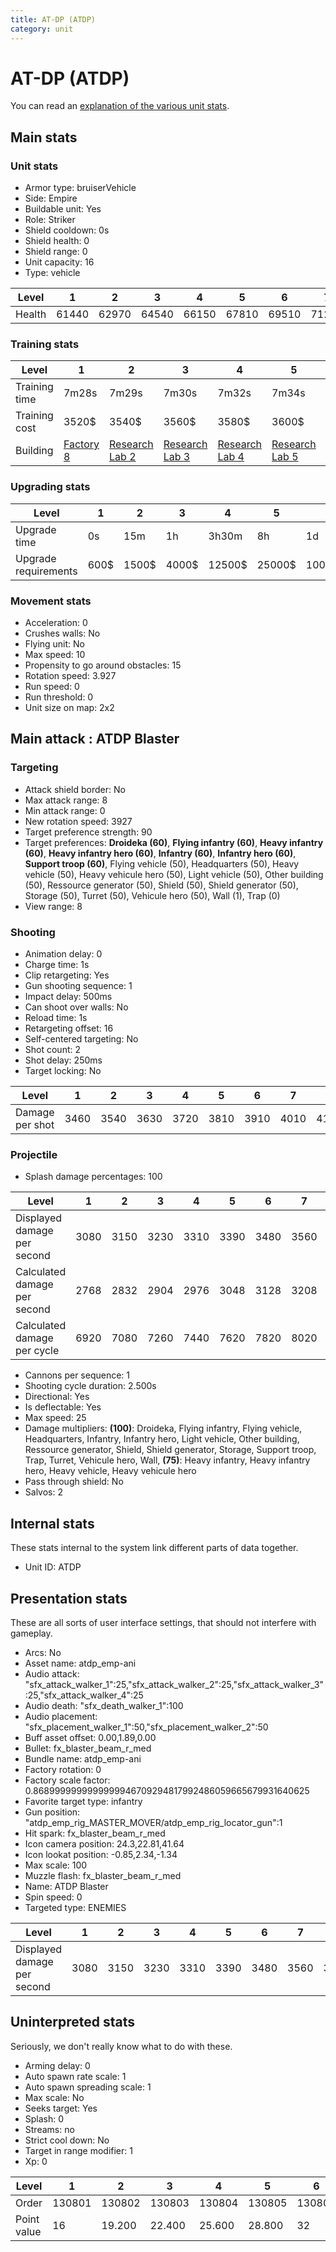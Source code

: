 ```yaml
---
title: AT-DP (ATDP)
category: unit
---
```


# AT-DP (ATDP)

You can read an [explanation  of the various unit stats](unitexplained.md).

## Main stats

### Unit stats

  * Armor type: bruiserVehicle
  * Side: Empire
  * Buildable unit: Yes
  * Role: Striker
  * Shield cooldown: 0s
  * Shield health: 0
  * Shield range: 0
  * Unit capacity: 16
  * Type: vehicle

|Level |1    |2    |3    |4    |5    |6    |7    |8    |9    |10   |
|------|-----|-----|-----|-----|-----|-----|-----|-----|-----|-----|
|Health|61440|62970|64540|66150|67810|69510|71260|73060|74900|76800|


### Training stats

|Level        |1                              |2                                      |3                                      |4                                      |5                                      |6                                      |7                                      |8                                      |9                                      |10                                      |
|-------------|-------------------------------|---------------------------------------|---------------------------------------|---------------------------------------|---------------------------------------|---------------------------------------|---------------------------------------|---------------------------------------|---------------------------------------|----------------------------------------|
|Training time|7m28s                          |7m29s                                  |7m30s                                  |7m32s                                  |7m34s                                  |7m36s                                  |7m38s                                  |7m40s                                  |7m44s                                  |8m                                      |
|Training cost|3520$                          |3540$                                  |3560$                                  |3580$                                  |3600$                                  |3620$                                  |3640$                                  |3660$                                  |3696$                                  |4048$                                   |
|Building     |[Factory 8](empireFactory.html)|[Research Lab 2](empireOffenseLab.html)|[Research Lab 3](empireOffenseLab.html)|[Research Lab 4](empireOffenseLab.html)|[Research Lab 5](empireOffenseLab.html)|[Research Lab 6](empireOffenseLab.html)|[Research Lab 7](empireOffenseLab.html)|[Research Lab 8](empireOffenseLab.html)|[Research Lab 9](empireOffenseLab.html)|[Research Lab 10](empireOffenseLab.html)|


### Upgrading stats

|Level               |1   |2    |3    |4     |5     |6      |7      |8      |9       |10      |
|--------------------|----|-----|-----|------|------|-------|-------|-------|--------|--------|
|Upgrade time        |0s  |15m  |1h   |3h30m |8h    |1d     |2d     |3d12h  |5d      |1w1d    |
|Upgrade requirements|600$|1500$|4000$|12500$|25000$|100000$|160000$|320000$|1000000$|1750000$|


### Movement stats

  * Acceleration: 0
  * Crushes walls: No
  * Flying unit: No
  * Max speed: 10
  * Propensity to go around obstacles: 15
  * Rotation speed: 3.927
  * Run speed: 0
  * Run threshold: 0
  * Unit size on map: 2x2

## Main attack : ATDP Blaster

### Targeting

  * Attack shield border: No
  * Max attack range: 8
  * Min attack range: 0
  * New rotation speed: 3927
  * Target preference strength: 90
  * Target preferences: **Droideka (60)**, **Flying infantry (60)**, **Heavy infantry (60)**, **Heavy infantry hero (60)**, **Infantry (60)**, **Infantry hero (60)**, **Support troop (60)**, Flying vehicle (50), Headquarters (50), Heavy vehicle (50), Heavy vehicule hero (50), Light vehicle (50), Other building (50), Ressource generator (50), Shield (50), Shield generator (50), Storage (50), Turret (50), Vehicule hero (50), Wall (1), Trap (0)
  * View range: 8

### Shooting

  * Animation delay: 0
  * Charge time: 1s
  * Clip retargeting: Yes
  * Gun shooting sequence: 1
  * Impact delay: 500ms
  * Can shoot over walls: No
  * Reload time: 1s
  * Retargeting offset: 16
  * Self-centered targeting: No
  * Shot count: 2
  * Shot delay: 250ms
  * Target locking: No

|Level          |1   |2   |3   |4   |5   |6   |7   |8   |9   |10  |
|---------------|----|----|----|----|----|----|----|----|----|----|
|Damage per shot|3460|3540|3630|3720|3810|3910|4010|4110|4210|4320|


### Projectile

  * Splash damage percentages: 100

|Level                       |1   |2   |3   |4   |5   |6   |7   |8   |9   |10  |
|----------------------------|----|----|----|----|----|----|----|----|----|----|
|Displayed damage per second |3080|3150|3230|3310|3390|3480|3560|3650|3740|3840|
|Calculated damage per second|2768|2832|2904|2976|3048|3128|3208|3288|3368|3456|
|Calculated damage per cycle |6920|7080|7260|7440|7620|7820|8020|8220|8420|8640|


  * Cannons per sequence: 1
  * Shooting cycle duration: 2.500s
  * Directional: Yes
  * Is deflectable: Yes
  * Max speed: 25
  * Damage multipliers: **(100)**: Droideka, Flying infantry, Flying vehicle, Headquarters, Infantry, Infantry hero, Light vehicle, Other building, Ressource generator, Shield, Shield generator, Storage, Support troop, Trap, Turret, Vehicule hero, Wall, **(75)**: Heavy infantry, Heavy infantry hero, Heavy vehicle, Heavy vehicule hero
  * Pass through shield: No
  * Salvos: 2

## Internal stats

These stats internal to the system link different parts of data together.

  * Unit ID: ATDP

## Presentation stats

These are all sorts of user interface settings, that should not interfere with gameplay.

  * Arcs: No
  * Asset name: atdp_emp-ani
  * Audio attack: "sfx_attack_walker_1":25,"sfx_attack_walker_2":25,"sfx_attack_walker_3":25,"sfx_attack_walker_4":25
  * Audio death: "sfx_death_walker_1":100
  * Audio placement: "sfx_placement_walker_1":50,"sfx_placement_walker_2":50
  * Buff asset offset: 0.00,1.89,0.00
  * Bullet: fx_blaster_beam_r_med
  * Bundle name: atdp_emp-ani
  * Factory rotation: 0
  * Factory scale factor: 0.8689999999999999946709294817992486059665679931640625
  * Favorite target type: infantry
  * Gun position: "atdp_emp_rig_MASTER_MOVER/atdp_emp_rig_locator_gun":1
  * Hit spark: fx_blaster_beam_r_med
  * Icon camera position: 24.3,22.81,41.64
  * Icon lookat position: -0.85,2.34,-1.34
  * Max scale: 100
  * Muzzle flash: fx_blaster_beam_r_med
  * Name: ATDP Blaster
  * Spin speed: 0
  * Targeted type: ENEMIES

|Level                      |1   |2   |3   |4   |5   |6   |7   |8   |9   |10  |
|---------------------------|----|----|----|----|----|----|----|----|----|----|
|Displayed damage per second|3080|3150|3230|3310|3390|3480|3560|3650|3740|3840|


## Uninterpreted stats

Seriously, we don't really know what to do with these.

  * Arming delay: 0
  * Auto spawn rate scale: 1
  * Auto spawn spreading scale: 1
  * Max scale: No
  * Seeks target: Yes
  * Splash: 0
  * Streams: no
  * Strict cool down: No
  * Target in range modifier: 1
  * Xp: 0

|Level      |1     |2     |3     |4     |5     |6     |7     |8     |9     |10    |
|-----------|------|------|------|------|------|------|------|------|------|------|
|Order      |130801|130802|130803|130804|130805|130806|130807|130808|130809|130810|
|Point value|16    |19.200|22.400|25.600|28.800|32    |35.200|38.400|41.600|48    |


